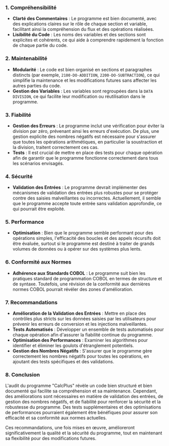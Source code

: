 ### 1. **Compréhensibilité**
- **Clarté des Commentaires** : Le programme est bien documenté, avec des explications claires sur le rôle de chaque section et variable, facilitant ainsi la compréhension du flux et des opérations réalisées.
- **Lisibilité du Code** : Les noms des variables et des sections sont explicites et cohérents, ce qui aide à comprendre rapidement la fonction de chaque partie du code.

### 2. **Maintenabilité**
- **Modularité** : Le code est bien organisé en sections et paragraphes distincts (par exemple, `2100-DO-ADDITION`, `2200-DO-SUBTRACTION`), ce qui simplifie la maintenance et les modifications futures sans affecter les autres parties du code.
- **Gestion des Variables** : Les variables sont regroupées dans la `DATA DIVISION`, ce qui facilite leur modification ou réutilisation dans le programme.

### 3. **Fiabilité**
- **Gestion des Erreurs** : Le programme inclut une vérification pour éviter la division par zéro, prévenant ainsi les erreurs d'exécution. De plus, une gestion explicite des nombres négatifs est nécessaire pour s'assurer que toutes les opérations arithmétiques, en particulier la soustraction et la division, traitent correctement ces cas.
- **Tests** : Il est crucial de mettre en place des tests pour chaque opération afin de garantir que le programme fonctionne correctement dans tous les scénarios envisagés.

### 4. **Sécurité**
- **Validation des Entrées** : Le programme devrait implémenter des mécanismes de validation des entrées plus robustes pour se protéger contre des saisies malveillantes ou incorrectes. Actuellement, il semble que le programme accepte toute entrée sans validation approfondie, ce qui pourrait être exploité.

### 5. **Performance**
- **Optimisation** : Bien que le programme semble performant pour des opérations simples, l'efficacité des boucles et des appels récursifs doit être évaluée, surtout si le programme est destiné à traiter de grands volumes de données ou à opérer sur des systèmes plus lents.

### 6. **Conformité aux Normes**
- **Adhérence aux Standards COBOL** : Le programme suit bien les pratiques standard de programmation COBOL en termes de structure et de syntaxe. Toutefois, une révision de la conformité aux dernières normes COBOL pourrait révéler des zones d'amélioration.

### 7. **Recommandations**
- **Amélioration de la Validation des Entrées** : Mettre en place des contrôles plus stricts sur les données saisies par les utilisateurs pour prévenir les erreurs de conversion et les injections malveillantes.
- **Tests Automatisés** : Développer un ensemble de tests automatisés pour chaque opération afin d'assurer la fiabilité continue du programme.
- **Optimisation des Performances** : Examiner les algorithmes pour identifier et éliminer les goulots d'étranglement potentiels.
- **Gestion des Nombres Négatifs** : S'assurer que le programme gère correctement les nombres négatifs pour toutes les opérations, en ajoutant des tests spécifiques et des validations.

### 8. **Conclusion**
L'audit du programme "CalcPlus" révèle un code bien structuré et bien documenté qui facilite sa compréhension et sa maintenance. Cependant, des améliorations sont nécessaires en matière de validation des entrées, de gestion des nombres négatifs, et de fiabilité pour renforcer la sécurité et la robustesse du programme. Des tests supplémentaires et des optimisations de performances pourraient également être bénéfiques pour assurer son efficacité et sa conformité aux normes actuelles.

Ces recommandations, une fois mises en œuvre, amélioreront significativement la qualité et la sécurité du programme, tout en maintenant sa flexibilité pour des modifications futures.